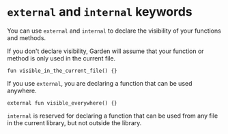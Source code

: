 # `external` and `internal` keywords

You can use `external` and `internal` to declare the visibility of
your functions and methods.

If you don't declare visibility, Garden will assume that your function
or method is only used in the current file.

```title:example
fun visible_in_the_current_file() {}
```

If you use `external`, you are declaring a function that can be used
anywhere.

```title:example
external fun visible_everywhere() {}
```

`internal` is reserved for declaring a function that can be used
from any file in the current library, but not outside the library.
